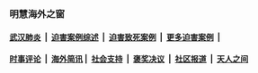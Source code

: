 
### 明慧海外之窗

####  [武汉肺炎](indexes/365.md?t=02170801) &nbsp;|&nbsp;  [迫害案例综述](indexes/328.md?t=02170801) &nbsp;|&nbsp; [迫害致死案例](indexes/277.md?t=02170801)  &nbsp;|&nbsp; [更多迫害案例](indexes/81.md?t=02170801)  &nbsp;|&nbsp; 
####  [时事评论](indexes/19.md?t=02170801) &nbsp;|&nbsp; [海外简讯](indexes/245.md?t=02170801)&nbsp;|&nbsp;  [社会支持](indexes/140.md?t=02170801) &nbsp;|&nbsp; [褒奖决议](indexes/282.md?t=02170801) &nbsp;|&nbsp; [社区报道](indexes/91.md?t=02170801)  &nbsp;|&nbsp; [天人之间](indexes/78.md?t=02170801) 

